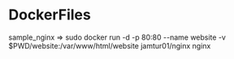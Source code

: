 # DockerFiles

sample_nginx => sudo docker run -d -p 80:80 --name website -v $PWD/website:/var/www/html/website jamtur01/nginx nginx


